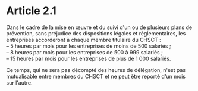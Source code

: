 # Article 2.1

Dans le cadre de la mise en œuvre et du suivi d'un ou de plusieurs plans de prévention, sans préjudice des dispositions légales et réglementaires, les entreprises accorderont à chaque membre titulaire du CHSCT :  
 – 5 heures par mois pour les entreprises de moins de 500 salariés ;  
 – 8 heures par mois pour les entreprises de 500 à 999 salariés ;  
 – 15 heures par mois pour les entreprises de plus de 1 000 salariés.

Ce temps, qui ne sera pas décompté des heures de délégation, n'est pas mutualisable entre membres du CHSCT et ne peut être reporté d'un mois sur l'autre.

